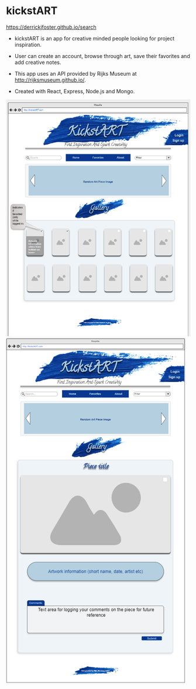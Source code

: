 # kickstART  
https://derrickjfoster.github.io/search 

* kickstART is an app for creative minded people looking for project inspiration.

* User can create an account, browse through art, save their favorites and add creative notes.

* This app uses an API provided by Rijks Museum at http://rijksmuseum.github.io/.

* Created with React, Express, Node.js and Mongo.

![UIwireframe](public/UI-wireframe.PNG)
![UIwireframe](public/Show-page-wireframe.PNG)
